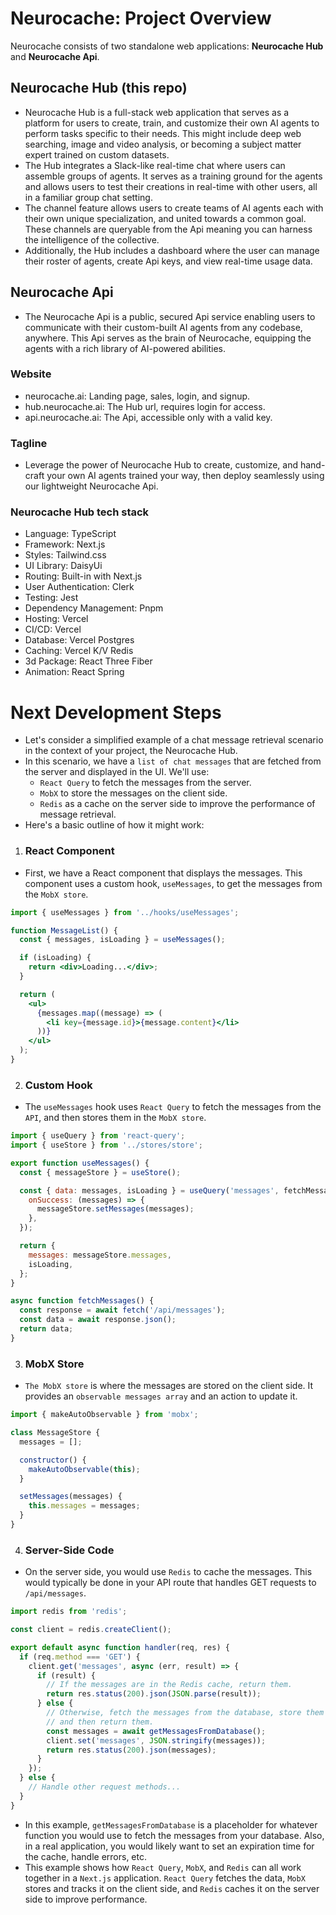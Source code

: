 # Neurocache: Project Overview
Neurocache consists of two standalone web applications: **Neurocache Hub** and **Neurocache Api**.

## Neurocache Hub (this repo)
- Neurocache Hub is a full-stack web application that serves as a platform for users to create, train, and customize their own AI agents to perform tasks specific to their needs. This might include deep web searching, image and video analysis, or becoming a subject matter expert trained on custom datasets.
- The Hub integrates a Slack-like real-time chat where users can assemble groups of agents. It serves as a training ground for the agents and allows users to test their creations in real-time with other users, all in a familiar group chat setting.
- The channel feature allows users to create teams of AI agents each with their own unique specialization, and united towards a common goal. These channels are queryable from the Api meaning you can harness the intelligence of the collective.
- Additionally, the Hub includes a dashboard where the user can manage their roster of agents, create Api keys, and view real-time usage data.

## Neurocache Api 
- The Neurocache Api is a public, secured Api service enabling users to communicate with their custom-built AI agents from any codebase, anywhere. This Api serves as the brain of Neurocache, equipping the agents with a rich library of AI-powered abilities.

### Website
- neurocache.ai: Landing page, sales, login, and signup.
- hub.neurocache.ai: The Hub url, requires login for access.
- api.neurocache.ai: The Api, accessible only with a valid key.

### Tagline
- Leverage the power of Neurocache Hub to create, customize, and hand-craft your own AI agents trained your way, then deploy seamlessly using our lightweight Neurocache Api.

### Neurocache Hub tech stack
- Language: TypeScript
- Framework: Next.js
- Styles: Tailwind.css
- UI Library: DaisyUi
- Routing: Built-in with Next.js
- User Authentication: Clerk
- Testing: Jest
- Dependency Management: Pnpm
- Hosting: Vercel
- CI/CD: Vercel
- Database: Vercel Postgres
- Caching: Vercel K/V Redis
- 3d Package: React Three Fiber
- Animation: React Spring

# Next Development Steps
- Let's consider a simplified example of a chat message retrieval scenario in the context of your project, the Neurocache Hub. 
- In this scenario, we have a `list of chat messages` that are fetched from the server and displayed in the UI. We'll use:
   - `React Query` to fetch the messages from the server.
   - `MobX` to store the messages on the client side.
   - `Redis` as a cache on the server side to improve the performance of message retrieval.
- Here's a basic outline of how it might work:

1. ### React Component
- First, we have a React component that displays the messages. This component uses a custom hook, `useMessages`, to get the messages from the `MobX store`.
```jsx
import { useMessages } from '../hooks/useMessages';

function MessageList() {
  const { messages, isLoading } = useMessages();

  if (isLoading) {
    return <div>Loading...</div>;
  }

  return (
    <ul>
      {messages.map((message) => (
        <li key={message.id}>{message.content}</li>
      ))}
    </ul>
  );
}
```
2. ### Custom Hook
- The `useMessages` hook uses `React Query` to fetch the messages from the `API`, and then stores them in the `MobX store`.
```jsx
import { useQuery } from 'react-query';
import { useStore } from '../stores/store';

export function useMessages() {
  const { messageStore } = useStore();

  const { data: messages, isLoading } = useQuery('messages', fetchMessages, {
    onSuccess: (messages) => {
      messageStore.setMessages(messages);
    },
  });

  return {
    messages: messageStore.messages,
    isLoading,
  };
}

async function fetchMessages() {
  const response = await fetch('/api/messages');
  const data = await response.json();
  return data;
}
```
3. ### MobX Store
- `The MobX store` is where the messages are stored on the client side. It provides an `observable messages array` and an action to update it.
```jsx
import { makeAutoObservable } from 'mobx';

class MessageStore {
  messages = [];

  constructor() {
    makeAutoObservable(this);
  }

  setMessages(messages) {
    this.messages = messages;
  }
}
```
4. ### Server-Side Code
- On the server side, you would use `Redis` to cache the messages. This would typically be done in your API route that handles GET requests to `/api/messages`.
```js
import redis from 'redis';

const client = redis.createClient();

export default async function handler(req, res) {
  if (req.method === 'GET') {
    client.get('messages', async (err, result) => {
      if (result) {
        // If the messages are in the Redis cache, return them.
        return res.status(200).json(JSON.parse(result));
      } else {
        // Otherwise, fetch the messages from the database, store them in Redis,
        // and then return them.
        const messages = await getMessagesFromDatabase();
        client.set('messages', JSON.stringify(messages));
        return res.status(200).json(messages);
      }
    });
  } else {
    // Handle other request methods...
  }
}
```
- In this example, `getMessagesFromDatabase` is a placeholder for whatever function you would use to fetch the messages from your database. Also, in a real application, you would likely want to set an expiration time for the cache, handle errors, etc.
- This example shows how `React Query`, `MobX`, and `Redis` can all work together in a `Next.js` application. `React Query` fetches the data, `MobX` stores and tracks it on the client side, and `Redis` caches it on the server side to improve performance.